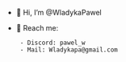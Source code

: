 - 👋 Hi, I’m @WladykaPawel

- 📧 Reach me:

       - Discord: pawel_w
       - Mail: Wladykapa@gmail.com
<!---
WladykaPawel/WladykaPawel is a ✨ special ✨ repository because its `README.md` (this file) appears on your GitHub profile.
You can click the Preview link to take a look at your changes.
--->
